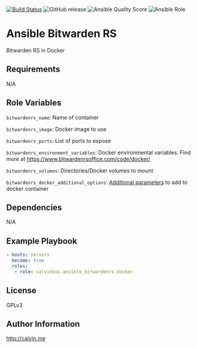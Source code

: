 [![Build Status](https://travis-ci.com/calvinbui/ansible-bitwardenrs-docker.svg?branch=master)](https://travis-ci.com/calvinbui/ansible-bitwardenrs-docker)
![GitHub release](https://img.shields.io/github/release/calvinbui/ansible-bitwardenrs-docker.svg)
![Ansible Quality Score](https://img.shields.io/ansible/quality/42480.svg)
![Ansible Role](https://img.shields.io/ansible/role/d/42480.svg)

# Ansible Bitwarden RS

Bitwarden RS in Docker

##  Requirements

N/A

## Role Variables

`bitwardenrs_name`: Name of container

`bitwardenrs_image`: Docker image to use

`bitwardenrs_ports`: List of ports to expose

`bitwardenrs_environment_variables`: Docker environmental variables. Find more at https://www.bitwardenrsoffice.com/code/docker/

`bitwardenrs_volumes`: Directories/Docker volumes to mount

`bitwardenrs_docker_additional_options`: [Additional parameters](https://docs.ansible.com/ansible/latest/modules/docker_container_module.html) to add to docker container

## Dependencies

N/A

## Example Playbook

```yaml
- hosts: servers
  become: true
  roles:
   - role: calvinbui.ansible_bitwardenrs_docker
```

## License

GPLv3

## Author Information

http://calvin.me
